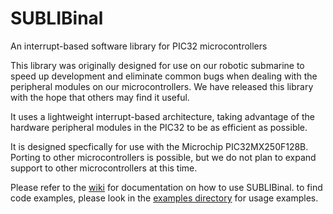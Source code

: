# SUBLIBinal
An interrupt-based software library for PIC32 microcontrollers

This library was originally designed for use on our robotic submarine to speed up development and eliminate common bugs when dealing with the peripheral modules on our microcontrollers. We have released this library with the hope that others may find it useful.

It uses a lightweight interrupt-based architecture, taking advantage of the hardware peripheral modules in the PIC32 to be as efficient as possible.

It is designed specfically for use with the Microchip PIC32MX250F128B. Porting to other microcontrollers is possible, but we do not plan to expand support to other microcontrollers at this time.

Please refer to the [wiki](https://github.com/PalouseRobosub/SUBLIBinal/wiki) for documentation on how to use SUBLIBinal. to find code examples, please look in the [examples directory](https://github.com/PalouseRobosub/SUBLIBinal/tree/master/examples) for usage examples.

